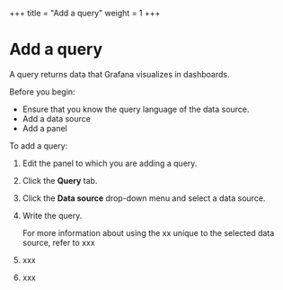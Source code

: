 +++
title = "Add a query"
weight = 1
+++

# Add a query

A query returns data that Grafana visualizes in dashboards.

Before you begin:

- Ensure that you know the query language of the data source.
- Add a data source
- Add a panel

To add a query:

1. Edit the panel to which you are adding a query.
1. Click the **Query** tab.
1. Click the **Data source** drop-down menu and select a data source.
1. Write the query.

   For more information about using the xx unique to the selected data source, refer to xxx

1. xxx
1. xxx
